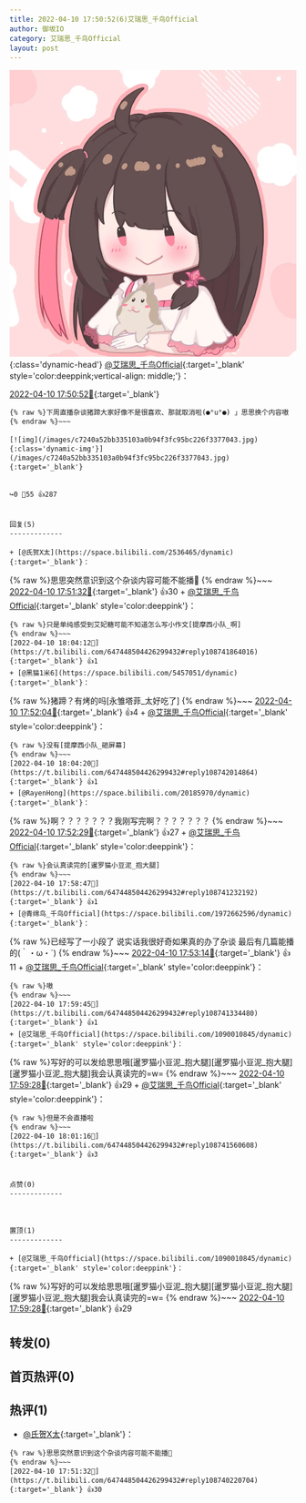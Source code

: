 ```yaml
---
title: 2022-04-10 17:50:52(6)艾瑞思_千鸟Official
author: 御坂IO
category: 艾瑞思_千鸟Official
layout: post
---
```


![img](/images/7e08840c56f251de28bdf766b647bd5fe9a5d50a.jpg){:class='dynamic-head'}
[@艾瑞思_千鸟Official](https://space.bilibili.com/1090010845/dynamic){:target='_blank' style='color:deeppink;vertical-align: middle;'}：

[2022-04-10 17:50:52🔗](https://t.bilibili.com/647448504426299432){:target='_blank'}

~~~
{% raw %}下周直播杂谈猪蹄大家好像不是很喜欢、那就取消啦(●°u°●)​ 」思思换个内容嗷
{% endraw %}~~~

[![img](/images/c7240a52bb335103a0b94f3fc95bc226f3377043.jpg){:class='dynamic-img'}](/images/c7240a52bb335103a0b94f3fc95bc226f3377043.jpg){:target='_blank'}


↪️0 💬55 👍287


回复(5)
-------------

+ [@氏贺X太](https://space.bilibili.com/2536465/dynamic){:target='_blank'}：
~~~
{% raw %}思思突然意识到这个杂谈内容可能不能播🤣
{% endraw %}~~~
[2022-04-10 17:51:32🔗](https://t.bilibili.com/647448504426299432#reply108740220704){:target='_blank'} 👍30
    + [@艾瑞思_千鸟Official](https://space.bilibili.com/1090010845/dynamic){:target='_blank' style='color:deeppink'}：
~~~
{% raw %}只是单纯感受到艾妃糖可能不知道怎么写小作文[提摩西小队_啊]
{% endraw %}~~~
[2022-04-10 18:04:12🔗](https://t.bilibili.com/647448504426299432#reply108741864016){:target='_blank'} 👍1
+ [@黑猫1米6](https://space.bilibili.com/5457051/dynamic){:target='_blank'}：
~~~
{% raw %}猪蹄？有烤的吗[永雏塔菲_太好吃了]
{% endraw %}~~~
[2022-04-10 17:52:04🔗](https://t.bilibili.com/647448504426299432#reply108740380480){:target='_blank'} 👍4
    + [@艾瑞思_千鸟Official](https://space.bilibili.com/1090010845/dynamic){:target='_blank' style='color:deeppink'}：
~~~
{% raw %}没有[提摩西小队_砸屏幕]
{% endraw %}~~~
[2022-04-10 18:04:20🔗](https://t.bilibili.com/647448504426299432#reply108742014864){:target='_blank'} 👍1
+ [@RayenHong](https://space.bilibili.com/20185970/dynamic){:target='_blank'}：
~~~
{% raw %}啊？？？？？？？我刚写完啊？？？？？？？
{% endraw %}~~~
[2022-04-10 17:52:29🔗](https://t.bilibili.com/647448504426299432#reply108740419424){:target='_blank'} 👍27
    + [@艾瑞思_千鸟Official](https://space.bilibili.com/1090010845/dynamic){:target='_blank' style='color:deeppink'}：
~~~
{% raw %}会认真读完的[暹罗猫小豆泥_抱大腿]
{% endraw %}~~~
[2022-04-10 17:58:47🔗](https://t.bilibili.com/647448504426299432#reply108741232192){:target='_blank'} 👍1
+ [@青绵鸟_千鸟Official](https://space.bilibili.com/1972662596/dynamic){:target='_blank'}：
~~~
{% raw %}已经写了一小段了 说实话我很好奇如果真的办了杂谈 最后有几篇能播的(｀・ω・´)
{% endraw %}~~~
[2022-04-10 17:53:14🔗](https://t.bilibili.com/647448504426299432#reply108740447776){:target='_blank'} 👍11
    + [@艾瑞思_千鸟Official](https://space.bilibili.com/1090010845/dynamic){:target='_blank' style='color:deeppink'}：
~~~
{% raw %}嗷
{% endraw %}~~~
[2022-04-10 17:59:45🔗](https://t.bilibili.com/647448504426299432#reply108741334480){:target='_blank'} 👍1
+ [@艾瑞思_千鸟Official](https://space.bilibili.com/1090010845/dynamic){:target='_blank' style='color:deeppink'}：
~~~
{% raw %}写好的可以发给思思哦[暹罗猫小豆泥_抱大腿][暹罗猫小豆泥_抱大腿][暹罗猫小豆泥_抱大腿]我会认真读完的=w=
{% endraw %}~~~
[2022-04-10 17:59:28🔗](https://t.bilibili.com/647448504426299432#reply108741322672){:target='_blank'} 👍29
    + [@艾瑞思_千鸟Official](https://space.bilibili.com/1090010845/dynamic){:target='_blank' style='color:deeppink'}：
~~~
{% raw %}但是不会直播啦
{% endraw %}~~~
[2022-04-10 18:01:16🔗](https://t.bilibili.com/647448504426299432#reply108741560608){:target='_blank'} 👍3


点赞(0)
-------------



置顶(1)
-------------

+ [@艾瑞思_千鸟Official](https://space.bilibili.com/1090010845/dynamic){:target='_blank' style='color:deeppink'}：
~~~
{% raw %}写好的可以发给思思哦[暹罗猫小豆泥_抱大腿][暹罗猫小豆泥_抱大腿][暹罗猫小豆泥_抱大腿]我会认真读完的=w=
{% endraw %}~~~
[2022-04-10 17:59:28🔗](https://t.bilibili.com/647448504426299432#reply108741322672){:target='_blank'} 👍29


转发(0)
-------------



首页热评(0)
-------------



热评(1)
-------------

+ [@氏贺X太](https://space.bilibili.com/2536465/dynamic){:target='_blank'}：
~~~
{% raw %}思思突然意识到这个杂谈内容可能不能播🤣
{% endraw %}~~~
[2022-04-10 17:51:32🔗](https://t.bilibili.com/647448504426299432#reply108740220704){:target='_blank'} 👍30


